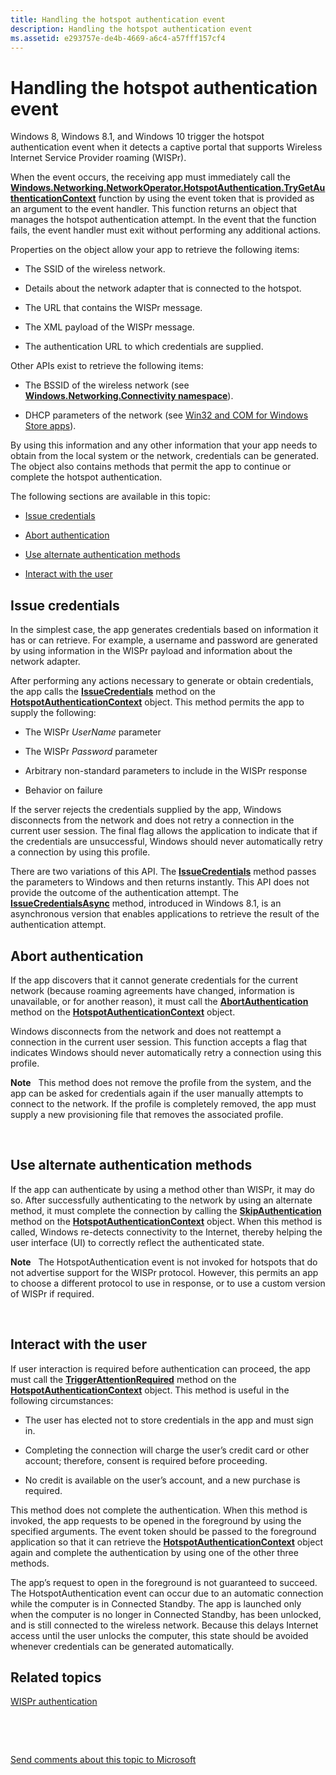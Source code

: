 ```yaml
---
title: Handling the hotspot authentication event
description: Handling the hotspot authentication event
ms.assetid: e293757e-de4b-4669-a6c4-a57fff157cf4
---
```


# Handling the hotspot authentication event


Windows 8, Windows 8.1, and Windows 10 trigger the hotspot authentication event when it detects a captive portal that supports Wireless Internet Service Provider roaming (WISPr).

When the event occurs, the receiving app must immediately call the [**Windows.Networking.NetworkOperator.HotspotAuthentication.TryGetAuthenticationContext**](https://msdn.microsoft.com/library/windows/apps/hh758381) function by using the event token that is provided as an argument to the event handler. This function returns an object that manages the hotspot authentication attempt. In the event that the function fails, the event handler must exit without performing any additional actions.

Properties on the object allow your app to retrieve the following items:

-   The SSID of the wireless network.

-   Details about the network adapter that is connected to the hotspot.

-   The URL that contains the WISPr message.

-   The XML payload of the WISPr message.

-   The authentication URL to which credentials are supplied.

Other APIs exist to retrieve the following items:

-   The BSSID of the wireless network (see [**Windows.Networking.Connectivity namespace**](https://msdn.microsoft.com/library/windows/apps/br207308)).

-   DHCP parameters of the network (see [Win32 and COM for Windows Store apps](https://msdn.microsoft.com/library/windows/apps/br205757)).

By using this information and any other information that your app needs to obtain from the local system or the network, credentials can be generated. The object also contains methods that permit the app to continue or complete the hotspot authentication.

The following sections are available in this topic:

-   [Issue credentials](#issuecred)

-   [Abort authentication](#abortauth)

-   [Use alternate authentication methods](#altauth)

-   [Interact with the user](#userint)

## <span id="issuecred"></span><span id="ISSUECRED"></span>Issue credentials


In the simplest case, the app generates credentials based on information it has or can retrieve. For example, a username and password are generated by using information in the WISPr payload and information about the network adapter.

After performing any actions necessary to generate or obtain credentials, the app calls the [**IssueCredentials**](https://msdn.microsoft.com/library/windows/apps/hh758375) method on the [**HotspotAuthenticationContext**](https://msdn.microsoft.com/library/windows/apps/hh758372) object. This method permits the app to supply the following:

-   The WISPr *UserName* parameter

-   The WISPr *Password* parameter

-   Arbitrary non-standard parameters to include in the WISPr response

-   Behavior on failure

If the server rejects the credentials supplied by the app, Windows disconnects from the network and does not retry a connection in the current user session. The final flag allows the application to indicate that if the credentials are unsuccessful, Windows should never automatically retry a connection by using this profile.

There are two variations of this API. The [**IssueCredentials**](https://msdn.microsoft.com/library/windows/apps/hh758375) method passes the parameters to Windows and then returns instantly. This API does not provide the outcome of the authentication attempt. The [**IssueCredentialsAsync**](https://msdn.microsoft.com/library/windows/apps/dn266072) method, introduced in Windows 8.1, is an asynchronous version that enables applications to retrieve the result of the authentication attempt.

## <span id="abortauth"></span><span id="ABORTAUTH"></span>Abort authentication


If the app discovers that it cannot generate credentials for the current network (because roaming agreements have changed, information is unavailable, or for another reason), it must call the [**AbortAuthentication**](https://msdn.microsoft.com/library/windows/apps/hh758373) method on the [**HotspotAuthenticationContext**](https://msdn.microsoft.com/library/windows/apps/hh758372) object.

Windows disconnects from the network and does not reattempt a connection in the current user session. This function accepts a flag that indicates Windows should never automatically retry a connection using this profile.

**Note**  
This method does not remove the profile from the system, and the app can be asked for credentials again if the user manually attempts to connect to the network. If the profile is completely removed, the app must supply a new provisioning file that removes the associated profile.

 

## <span id="altauth"></span><span id="ALTAUTH"></span>Use alternate authentication methods


If the app can authenticate by using a method other than WISPr, it may do so. After successfully authenticating to the network by using an alternate method, it must complete the connection by calling the [**SkipAuthentication**](https://msdn.microsoft.com/library/windows/apps/hh758379) method on the [**HotspotAuthenticationContext**](https://msdn.microsoft.com/library/windows/apps/hh758372) object. When this method is called, Windows re-detects connectivity to the Internet, thereby helping the user interface (UI) to correctly reflect the authenticated state.

**Note**  
The HotspotAuthentication event is not invoked for hotspots that do not advertise support for the WISPr protocol. However, this permits an app to choose a different protocol to use in response, or to use a custom version of WISPr if required.

 

## <span id="userint"></span><span id="USERINT"></span>Interact with the user


If user interaction is required before authentication can proceed, the app must call the [**TriggerAttentionRequired**](https://msdn.microsoft.com/library/windows/apps/hh758380) method on the [**HotspotAuthenticationContext**](https://msdn.microsoft.com/library/windows/apps/hh758372) object. This method is useful in the following circumstances:

-   The user has elected not to store credentials in the app and must sign in.

-   Completing the connection will charge the user’s credit card or other account; therefore, consent is required before proceeding.

-   No credit is available on the user’s account, and a new purchase is required.

This method does not complete the authentication. When this method is invoked, the app requests to be opened in the foreground by using the specified arguments. The event token should be passed to the foreground application so that it can retrieve the [**HotspotAuthenticationContext**](https://msdn.microsoft.com/library/windows/apps/hh758372) object again and complete the authentication by using one of the other three methods.

The app’s request to open in the foreground is not guaranteed to succeed. The HotspotAuthentication event can occur due to an automatic connection while the computer is in Connected Standby. The app is launched only when the computer is no longer in Connected Standby, has been unlocked, and is still connected to the wireless network. Because this delays Internet access until the user unlocks the computer, this state should be avoided whenever credentials can be generated automatically.

## <span id="related_topics"></span>Related topics


[WISPr authentication](wispr-authentication.md)

 

 

[Send comments about this topic to Microsoft](mailto:wsddocfb@microsoft.com?subject=Documentation%20feedback%20%5Bp_mb\p_mb%5D:%20Handling%20the%20hotspot%20authentication%20event%20%20RELEASE:%20%281/18/2017%29&body=%0A%0APRIVACY%20STATEMENT%0A%0AWe%20use%20your%20feedback%20to%20improve%20the%20documentation.%20We%20don't%20use%20your%20email%20address%20for%20any%20other%20purpose,%20and%20we'll%20remove%20your%20email%20address%20from%20our%20system%20after%20the%20issue%20that%20you're%20reporting%20is%20fixed.%20While%20we're%20working%20to%20fix%20this%20issue,%20we%20might%20send%20you%20an%20email%20message%20to%20ask%20for%20more%20info.%20Later,%20we%20might%20also%20send%20you%20an%20email%20message%20to%20let%20you%20know%20that%20we've%20addressed%20your%20feedback.%0A%0AFor%20more%20info%20about%20Microsoft's%20privacy%20policy,%20see%20http://privacy.microsoft.com/default.aspx. "Send comments about this topic to Microsoft")





